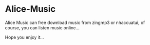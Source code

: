 # Alice-Music

Alice Music can free download music from zingmp3 or nhaccuatui, of course, you can listen music online...

Hope you enjoy it...



